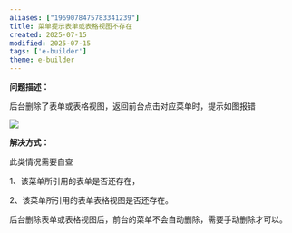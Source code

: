 ```yaml
---
aliases: ["1969078475783341239"]
title: 菜单提示表单或表格视图不存在
created: 2025-07-15
modified: 2025-07-15
tags: ['e-builder']
theme: e-builder
---
```


**问题描述：**

后台删除了表单或表格视图，返回前台点击对应菜单时，提示如图报错

![](8b58e7b921921e1dc412d5dd45168e45.jpg)

**解决方式：**

此类情况需要自查

1、该菜单所引用的表单是否还存在，

2、该菜单所引用的表单表格视图是否还存在。

后台删除表单或表格视图后，前台的菜单不会自动删除，需要手动删除才可以。